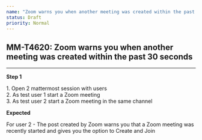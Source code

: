 ```yaml
---
name: "Zoom warns you when another meeting was created within the past 30 seconds"
status: Draft
priority: Normal
---
```


## MM-T4620: Zoom warns you when another meeting was created within the past 30 seconds

---

**Step 1**

1\. Open 2 mattermost session with users\
2\. As test user 1 start a Zoom meeting\
3\. As test user 2 start a Zoom meeting in the same channel

**Expected**

For user 2 - The post created by Zoom warns you that a Zoom meeting was recently started and gives you the option to Create and Join
